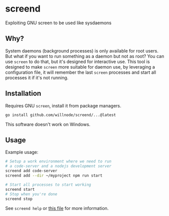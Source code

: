 # screend

Exploiting GNU screen to be used like sysdaemons

## Why?

System daemons (background processes) is only available for root users. But what if 
you want to run something as a daemon but not as root? You can use `screen` to do that, 
but it's designed for interactive use. This tool is designed to make `screen` more
suitable for daemon use, by leveraging a configuration file, it will remember
the last `screen` processes and start all processes it if it's not running.

## Installation

Requires GNU `screen`, install it from package managers.

```
go install github.com/willnode/screend/...@latest
```

This software doesn't work on Windows.

## Usage

Example usage:

```bash
# Setup a work environment where we need to run
# a code-server and a nodejs development server
screend add code-server
screend add --dir ~/myproject npm run start

# Start all processes to start working
screend start
# Stop when you're done
screend stop
```

See `screend help` or [this file](./screend/usage.go) for more information.


